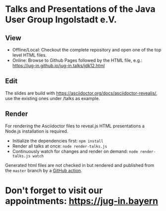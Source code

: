 # Talks and Presentations of the Java User Group Ingolstadt e.V.

## View
* Offline/Local: Checkout the complete repository and open one of the top level HTML files.
* Online: Browse to Github Pages followed by the HTML file, e.g.: https://jug-in.github.io/jug-in.talks/jdk12.html

## Edit
The slides are build with https://asciidoctor.org/docs/asciidoctor-revealjs/, use the existing ones under /talks as example.

## Render
For rendering the Asciidoctor files to reveal.js HTML presentations a Node.js installation is required.
* Initialize the dependencies first: `npm install`
* Render all talks at once: `node render-talks.js`
* Continuously watch for changes and render on demand: `node render-talks.js watch`

Generated html files are not checked in but rendered and published from the `master` branch by a [GitHub action](.github/workflows/render.yml).

# Don't forget to visit our appointments: https://jug-in.bayern
